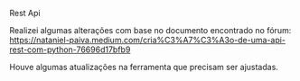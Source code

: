 Rest Api

Realizei algumas alterações com base no documento encontrado no fórum: https://nataniel-paiva.medium.com/cria%C3%A7%C3%A3o-de-uma-api-rest-com-python-76696d17bfb9

Houve algumas atualizações na ferramenta que precisam ser ajustadas.